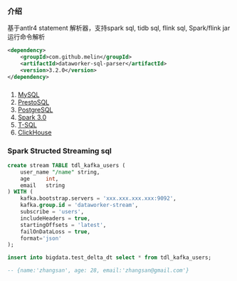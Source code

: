 ### 介绍

基于antlr4 statement 解析器，支持spark sql, tidb sql, flink sql, Spark/flink jar 运行命令解析

```xml
<dependency>
    <groupId>com.github.melin</groupId>
    <artifactId>dataworker-sql-parser</artifactId>
    <version>3.2.0</version>
</dependency>
```

###
1. [MySQL](https://github.com/antlr/grammars-v4/tree/master/sql/mysql)
2. [PrestoSQL](https://github.com/prestosql/presto/tree/master/presto-parser/src/main/antlr4/io/prestosql/sql/parser)
3. [PostgreSQL](https://github.com/pgcodekeeper/pgcodekeeper/tree/master/apgdiff/antlr-src)
4. [Spark 3.0](https://github.com/apache/spark/tree/master/sql/catalyst/src/main/antlr4/org/apache/spark/sql/catalyst/parser)
5. [T-SQL](https://github.com/antlr/grammars-v4/tree/master/sql/tsql)
6. [ClickHouse](https://github.com/ClickHouse/ClickHouse/blob/master/src/Parsers/New/ClickHouseParser.g4)


### Spark Structed Streaming sql
```sql
create stream TABLE tdl_kafka_users (
    user_name "/name" string,
    age	    int,
    email   string
) WITH (
    kafka.bootstrap.servers = 'xxx.xxx.xxx.xxx:9092',
    kafka.group.id = 'dataworker-stream',
    subscribe = 'users',
    includeHeaders = true,
    startingOffsets = 'latest',
    failOnDataLoss = true,
    format='json'
);

insert into bigdata.test_delta_dt select * from tdl_kafka_users;

-- {name:'zhangsan', age: 28, email:'zhangsan@gmail.com'}
```

